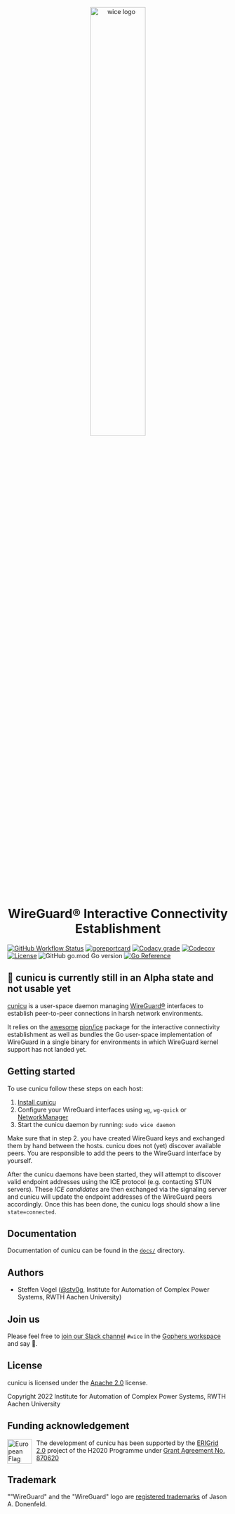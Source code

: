 <p align="center" >
    <img style="width: 50%; margin: 4em 0" src="docs/images/wice_logo.svg" alt="wice logo" />
    <h1 align="center">WireGuard® Interactive Connectivity Establishment</h1>
</p>

[![GitHub Workflow Status](https://img.shields.io/github/workflow/status/stv0g/wice/build?style=flat-square)](https://github.com/stv0g/wice/actions)
[![goreportcard](https://goreportcard.com/badge/github.com/stv0g/wice?style=flat-square)](https://goreportcard.com/report/github.com/stv0g/cunicu)
[![Codacy grade](https://img.shields.io/codacy/grade/4c4ecfff2f0d43948ded3d90f0bcf0cf?style=flat-square)](https://app.codacy.com/gh/stv0g/wice/)
[![Codecov](https://img.shields.io/codecov/c/github/stv0g/wice?token=WWQ6SR16LA&style=flat-square)](https://app.codecov.io/gh/stv0g/wice)
[![License](https://img.shields.io/github/license/stv0g/wice?style=flat-square)](https://github.com/stv0g/wice/blob/master/LICENSE)
![GitHub go.mod Go version](https://img.shields.io/github/go-mod/go-version/stv0g/wice?style=flat-square)
[![Go Reference](https://pkg.go.dev/badge/github.com/stv0g/wice.svg)](https://pkg.go.dev/github.com/stv0g/wice)

<!-- [![DOI](https://zenodo.org/badge/413409974.svg)](https://zenodo.org/badge/latestdoi/413409974) -->

## 🚧 cunicu is currently still in an Alpha state and not usable yet

[cunicu][wice] is a user-space daemon managing [WireGuard®][wireguard] interfaces to establish peer-to-peer connections in harsh network environments.

It relies on the [awesome](https://github.com/pion/awesome-pion) [pion/ice][pion-ice] package for the interactive connectivity establishment as well as bundles the Go user-space implementation of WireGuard in a single binary for environments in which WireGuard kernel support has not landed yet.

## Getting started

To use cunicu follow these steps on each host:

1.  [Install cunicu](docs/Installation.md)
2.  Configure your WireGuard interfaces using `wg`, `wg-quick` or [NetworkManager](https://blogs.gnome.org/thaller/2019/03/15/wireguard-in-networkmanager/)
3.  Start the cunicu daemon by running: `sudo wice daemon`

Make sure that in step 2. you have created WireGuard keys and exchanged them by hand between the hosts.
cunicu does not (yet) discover available peers. You are responsible to add the peers to the WireGuard interface by yourself.

After the cunicu daemons have been started, they will attempt to discover valid endpoint addresses using the ICE protocol (e.g. contacting STUN servers).
These _ICE candidates_ are then exchanged via the signaling server and cunicu will update the endpoint addresses of the WireGuard peers accordingly.
Once this has been done, the cunicu logs should show a line `state=connected`.

## Documentation

Documentation of cunicu can be found in the [`docs/`](./docs) directory.

## Authors

-   Steffen Vogel ([@stv0g](https://github.com/stv0g), Institute for Automation of Complex Power Systems, RWTH Aachen University)

## Join us

Please feel free to [join our Slack channel](https://join.slack.com/t/gophers/shared_invite/zt-1447h1rgj-s9W5BcyRzBxUwNAZJUKmaQ) `#wice` in the [Gophers workspace](https://gophers.slack.com/) and say 👋.

## License

cunicu is licensed under the [Apache 2.0](./LICENSE) license.

Copyright 2022 Institute for Automation of Complex Power Systems, RWTH Aachen University

## Funding acknowledgement

<img alt="European Flag" src="./docs/images/flag_of_europe.svg" align="left" style="height: 4em; margin-right: 10px"/> The development of cunicu has been supported by the [ERIGrid 2.0][erigrid] project of the H2020 Programme under [Grant Agreement No. 870620](https://cordis.europa.eu/project/id/870620)

[wireguard]: https://wireguard.com

[pion-ice]: https://github.com/pion/ice

[wice]: https://github.com/stv0g/wice

[erigrid]: https://erigrid2.eu

## Trademark

""WireGuard" and the "WireGuard" logo are [registered trademarks](https://www.wireguard.com/trademark-policy/) of Jason A. Donenfeld.